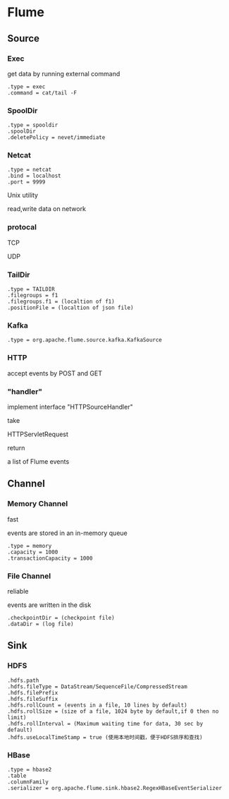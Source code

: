 # Flume

## Source

### Exec

get data by running external command

```
.type = exec
.command = cat/tail -F

```

### SpoolDir

```
.type = spooldir
.spoolDir
.deletePolicy = nevet/immediate
```

### Netcat

```
.type = netcat
.bind = localhost
.port = 9999
```

Unix utility

read,write data on network

### protocal

TCP

UDP

### TailDir

```
.type = TAILDIR
.filegroups = f1
.filegroups.f1 = (localtion of f1)
.positionFile = (localtion of json file)
```

### Kafka

```
.type = org.apache.flume.source.kafka.KafkaSource
```

### HTTP

accept events by POST and GET

### "handler"

implement interface "HTTPSourceHandler"

take

HTTPServletRequest

return

a list of Flume events





## Channel

### Memory Channel

fast

events are stored  in an in-memory queue

```
.type = memory
.capacity = 1000
.transactionCapacity = 1000
```



### File Channel

reliable

events are written in the disk

```
.checkpointDir = (checkpoint file)
.dataDir = (log file)
```



## Sink

### HDFS

```
.hdfs.path
.hdfs.fileType = DataStream/SequenceFile/CompressedStream
.hdfs.filePrefix
.hdfs.fileSuffix
.hdfs.rollCount = (events in a file, 10 lines by default)
.hdfs.rollSize = (size of a file, 1024 byte by default,if 0 then no limit)
.hdfs.rollInterval = (Maximum waiting time for data, 30 sec by default)
.hdfs.useLocalTimeStamp = true (使用本地时间戳，便于HDFS排序和查找)
```

### HBase

```
.type = hbase2
.table
.columnFamily
.serializer = org.apache.flume.sink.hbase2.RegexHBaseEventSerializer
```

